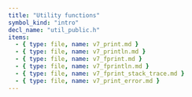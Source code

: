```yaml
---
title: "Utility functions"
symbol_kind: "intro"
decl_name: "util_public.h"
items:
  - { type: file, name: v7_print.md }
  - { type: file, name: v7_println.md }
  - { type: file, name: v7_fprint.md }
  - { type: file, name: v7_fprintln.md }
  - { type: file, name: v7_fprint_stack_trace.md }
  - { type: file, name: v7_print_error.md }
---
```




